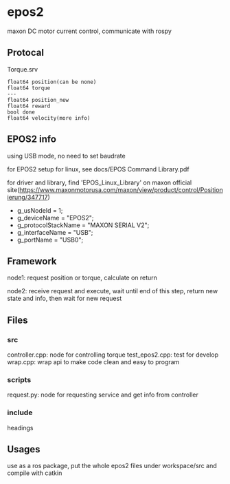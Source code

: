 # epos2

maxon DC motor current control, communicate with rospy

## Protocal

Torque.srv

	float64 position(can be none)
	float64 torque
	---
	float64 position_new
	float64 reward
	bool done
	float64 velocity(more info)

## EPOS2 info

using USB mode, no need to set baudrate

for EPOS2 setup for linux, see docs/EPOS Command Library.pdf

for driver and library, find 'EPOS_Linux_Library' on maxon official site(https://www.maxonmotorusa.com/maxon/view/product/control/Positionierung/347717)

- g_usNodeId = 1;
- g_deviceName = "EPOS2";
- g_protocolStackName = "MAXON SERIAL V2";
- g_interfaceName = "USB";
- g_portName = "USB0";

## Framework

node1: request position or torque, calculate on return

node2: receive request and execute, wait until end of this step, return new state and info, then wait for new request

## Files

### src

controller.cpp: node for controlling torque
test_epos2.cpp: test for develop
wrap.cpp: wrap api to make code clean and easy to program

### scripts

request.py: node for requesting service and get info from controller

### include

headings

## Usages

use as a ros package, put the whole epos2 files under workspace/src and compile with catkin